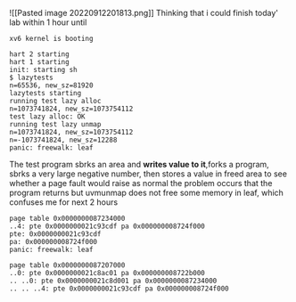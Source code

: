 ![[Pasted image 20220912201813.png]]
Thinking that i could finish today' lab within 1 hour until
```
xv6 kernel is booting

hart 2 starting
hart 1 starting
init: starting sh
$ lazytests
n=65536, new_sz=81920 
lazytests starting
running test lazy alloc
n=1073741824, new_sz=1073754112 
test lazy alloc: OK
running test lazy unmap
n=1073741824, new_sz=1073754112 
n=-1073741824, new_sz=12288 
panic: freewalk: leaf
```
The test program sbrks an area and **writes value to it**,forks a program, sbrks a very large negative number, then stores a value in freed area to see whether a page fault would raise as normal
the problem occurs that the program returns but uvmunmap does not free some memory in leaf, which confuses me for next 2 hours
```
page table 0x0000000087234000
..4: pte 0x0000000021c93cdf pa 0x000000008724f000
pte: 0x0000000021c93cdf
pa: 0x000000008724f000
panic: freewalk: leaf
```
```
page table 0x0000000087207000
..0: pte 0x0000000021c8ac01 pa 0x000000008722b000
.. ..0: pte 0x0000000021c8d001 pa 0x0000000087234000
.. .. ..4: pte 0x0000000021c93cdf pa 0x000000008724f000
```